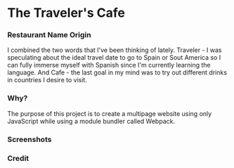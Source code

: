 # The Traveler's Cafe

### Restaurant Name Origin
I combined the two words that I've been thinking of lately. Traveler - I was speculating about the ideal travel date to go to Spain or Sout America so I can fully immerse myself with Spanish since I'm currently learning the language. And Cafe - the last goal in my mind was to try out different drinks in countries I desire to visit.

### Why?
The purpose of this project is to create a multipage website using only JavaScript while using a module bundler called Webpack.

### Screenshots

### Credit